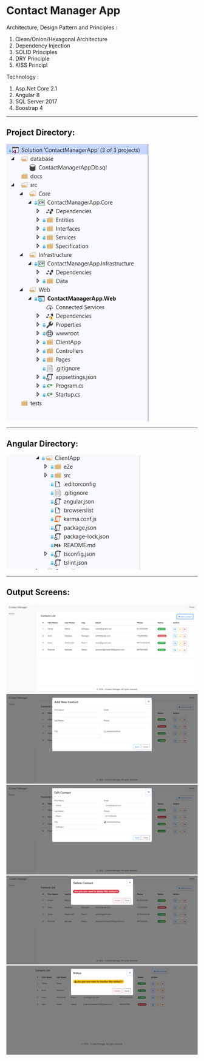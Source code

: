 # Contact Manager App

Architecture, Design Pattern and Principles :
1) Clean/Onion/Hexagonal Architecture
2) Dependency Injection
3) SOLID Principles
4) DRY Principle
5) KISS Principl

Technology :
1) Asp.Net Core 2.1
2) Angular 8
3) SQL Server 2017
4) Boostrap 4

--------------------------------------------------------------------------------------
Project Directory:
--------------------------------------------------------------------------------------
![Project Directory Screen](https://github.com/pramodbarkade/ContactManagerApp/blob/master/docs/screens/project_directory_structure.PNG)

--------------------------------------------------------------------------------------
Angular Directory:
--------------------------------------------------------------------------------------
![Project Directory Screen](https://github.com/pramodbarkade/ContactManagerApp/blob/master/docs/screens/angular_directory_structure.PNG)

--------------------------------------------------------------------------------------
Output Screens:
--------------------------------------------------------------------------------------
![List](https://github.com/pramodbarkade/ContactManagerApp/blob/master/docs/screens/screen_list.PNG)
![List](https://github.com/pramodbarkade/ContactManagerApp/blob/master/docs/screens/screen_add.PNG)
![List](https://github.com/pramodbarkade/ContactManagerApp/blob/master/docs/screens/screen_edit.PNG)
![List](https://github.com/pramodbarkade/ContactManagerApp/blob/master/docs/screens/screen_delete.PNG)
![List](https://github.com/pramodbarkade/ContactManagerApp/blob/master/docs/screens/screen_status.PNG)

